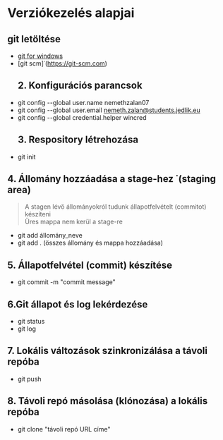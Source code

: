 # Verziókezelés alapjai  
## git letöltése  
- [git for windows](https://gitforwindows.org/)  
- [git scm]˙(https://git-scm.com)  
  ## 2. Konfigurációs parancsok  
- git config --global user.name nemethzalan07  
- git config --global user.email   nemeth.zalan@students.jedlik.eu  
- git config  --global   credential.helper wincred  
  ## 3. Respository létrehozása  
- git init  
## 4. Állomány hozzáadása a stage-hez ˙(staging area)  
> A stagen lévő állományokról tudunk állapotfelvételt (commitot) készíteni  
> Üres mappa nem kerül a  stage-re  
-  git add állomány_neve  
-  git add  . (összes állomány és mappa hozzáadása)  
## 5. Állapotfelvétel (commit) készítése  
- git commit -m "commit message"   
## 6.Git állapot és log lekérdezése  
- git status  
- git log  
## 7. Lokális változások szinkronizálása a távoli repóba  
- git push   
## 8. Távoli repó másolása (klónozása) a lokális  repóba  
- git clone "távoli repó URL címe"  